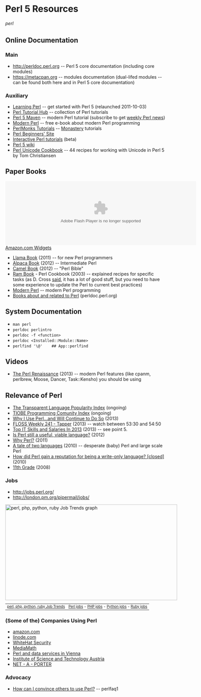 # Perl 5 Resources
###### perl

## Online Documentation

### Main

* <http://perldoc.perl.org> -- Perl 5 core documentation (including core modules)
* <https://metacpan.org> -- modules documentation (dual-lifed modules -- can be found both here and in Perl 5 core documentation)

### Auxiliary

* [Learning Perl](http://learn.perl.org/) -- get started with Perl 5 (relaunched 2011-10-03)
* [Perl Tutorial Hub](http://perl-tutorial.org/) -- collection of Perl tutorials
* [Perl 5 Maven](http://perl5maven.com/) -- modern Perl tutorial (subscribe to get <a href="http://perlweekly.com/">weekly Perl news</a>)
* [Modern Perl](http://modernperlbooks.com/books/modern_perl/) -- free e-book about modern Perl programming
* [PerlMonks Tutorials](http://perlmonks.org/?node=Tutorials) -- [Monastery](https://en.wikipedia.org/wiki/Perl_Monks) tutorials
* [Perl Beginners' Site](http://perl-begin.org/)
* [Interactive Perl tutorials](http://perltuts.com/) (beta)
* [Perl 5 wiki](https://www.socialtext.net/perl5/index.cgi)
* [Perl Unicode Cookbook](http://www.perl.com/pub/2012/04/perlunicook-standard-preamble.html) -- 44 recipes for working with Unicode in Perl 5 by Tom Christiansen

## Paper Books

<OBJECT classid="clsid:D27CDB6E-AE6D-11cf-96B8-444553540000" codebase="http://fpdownload.macromedia.com/get/flashplayer/current/swflash.cab" id="Player_270c1583-561e-4abe-adba-d83e669b01e3"  WIDTH="600px" HEIGHT="200px"> <PARAM NAME="movie" VALUE="http://ws.amazon.com/widgets/q?rt=tf_cw&ServiceVersion=20070822&MarketPlace=US&ID=V20070822%2FUS%2Fopen057-20%2F8010%2F270c1583-561e-4abe-adba-d83e669b01e3&Operation=GetDisplayTemplate"><PARAM NAME="quality" VALUE="high"><PARAM NAME="bgcolor" VALUE="#FFFFFF"><PARAM NAME="allowscriptaccess" VALUE="always"><embed src="http://ws.amazon.com/widgets/q?rt=tf_cw&ServiceVersion=20070822&MarketPlace=US&ID=V20070822%2FUS%2Fopen057-20%2F8010%2F270c1583-561e-4abe-adba-d83e669b01e3&Operation=GetDisplayTemplate" id="Player_270c1583-561e-4abe-adba-d83e669b01e3" quality="high" bgcolor="#ffffff" name="Player_270c1583-561e-4abe-adba-d83e669b01e3" allowscriptaccess="always"  type="application/x-shockwave-flash" align="middle" height="200px" width="600px"></embed></OBJECT> <NOSCRIPT><A HREF="http://ws.amazon.com/widgets/q?rt=tf_cw&ServiceVersion=20070822&MarketPlace=US&ID=V20070822%2FUS%2Fopen057-20%2F8010%2F270c1583-561e-4abe-adba-d83e669b01e3&Operation=NoScript">Amazon.com Widgets</A></NOSCRIPT>

* [Llama Book](https://en.wikipedia.org/wiki/Llama_book) (2011) -- for new Perl programmers
* [Alpaca Book](http://shop.oreilly.com/product/0636920012689.do) (2012) -- Intermediate Perl
* [Camel Book](http://shop.oreilly.com/product/9780596004927.do) (2012) -- "Perl Bible"
* [Ram Book](http://shop.oreilly.com/product/9781565922433.do) - Perl Cookbook (2003) -- explained recipes for specific tasks (as D. Cross [said](http://perlhacks.com/2013/02/perl-books-2/), it has a lot of good stuff, but you need to have some experience to update the Perl to current best practices)
* [Modern Perl](http://modernperlbooks.com/books/modern_perl/) -- modern Perl programming
* [Books about and related to Perl](http://perldoc.perl.org/perlbook.html) (perldoc.perl.org)

## System Documentation

* `man perl`
* `perldoc perlintro`
* `perldoc -f <function>`
* `perldoc <Installed::Module::Name>`
* `perlfind '\@'    ## App::perlfind`

## Videos

* [The Perl Renaissance](http://mirror.linux.org.au/linux.conf.au/2013/mp4/The_Perl_Renaissance.mp4) (2013) -- modern Perl features (like cpanm, perlbrew, Moose, Dancer, Task::Kensho) you should be using
    
## Relevance of Perl

* [The Transparent Language Popularity Index](http://lang-index.sourceforge.net/) (ongoing)
* [TIOBE Programming Comunity Index](http://www.tiobe.com/index.php/content/paperinfo/tpci/index.html) (ongoing)
* [Why I Use Perl...and Will Continue to Do So](http://www.drdobbs.com/open-source/why-i-use-perland-will-continue-to-do-so/240148364) (2013)
* [FLOSS Weekly 241 - Tapper](http://twit.tv/show/floss-weekly/241) (2013) -- watch between 53:30 and 54:50
* [Top IT Skills and Salaries In 2013](http://www.jiansnet.com/topic/24694/Top-IT-Skills-and-Salaries) (2013) -- see point 5.
* [Is Perl still a useful, viable language?](http://programmers.stackexchange.com/questions/115851/is-perl-still-a-useful-viable-language) (2012)
* [Why Perl?](http://jjnapiorkowski.typepad.com/modern-perl/2011/10/why-perl.html) (2011)
* [A tale of two languages](http://www.bofh.org.uk/2010/07/25/a-tale-of-two-languages) (2010) -- desperate (baby) Perl and large scale Perl
* [How did Perl gain a reputation for being a write-only language? [closed]](http://stackoverflow.com/questions/2702728/how-did-perl-gain-a-reputation-for-being-a-write-only-language) (2010)
* [11th Grade](http://xkcd.com/519/) (2008)

### Jobs

* <http://jobs.perl.org/>
* <http://london.pm.org/pipermail/jobs/>

<div style="width:540px">
<a href="http://www.indeed.com/jobtrends?q=perl%2C+php%2C+python%2C+ruby" title="perl, php, python, ruby Job Trends">
<img width="540" height="300" src="http://www.indeed.com/trendgraph/jobgraph.png?q=perl%2C+php%2C+python%2C+ruby" border="0" alt="perl, php, python, ruby Job Trends graph">
</a>
<table width="100%" cellpadding="6" cellspacing="0" border="0" style="font-size:80%"><tr>
<td><a href="http://www.indeed.com/jobtrends?q=perl%2C+php%2C+python%2C+ruby">perl, php, python, ruby Job Trends</a></td>
<td align="right"><a href="http://www.indeed.com/jobs?q=Perl">Perl jobs</a> - <a href="http://www.indeed.com/jobs?q=PHP">PHP jobs</a> - <a href="http://www.indeed.com/jobs?q=Python">Python jobs</a> - <a href="http://www.indeed.com/jobs?q=Ruby">Ruby jobs</a></td>
</tr></table>
</div>

### (Some of the) Companies Using Perl

* [amazon.com](http://www.amazon.com/gp/feature.html?ie=UTF8&docId=7137)
* [linode.com](http://www.linode.com/)
* [WhiteHat Security](http://www.whitehatsec.com)
* [MediaMath](http://www.mediamath.com)
* [Perl and data services in Vienna](http://perlservices.at/)
* [Institute of Science and Technology Austria](http://ist.ac.at/)
* [NET - A - PORTER](http://www.net-a-porter.com/)

### Advocacy

* [How can I convince others to use Perl?](http://perldoc.perl.org/perlfaq1.html#How-can-I-convince-others-to-use-Perl%3f) -- perlfaq1
